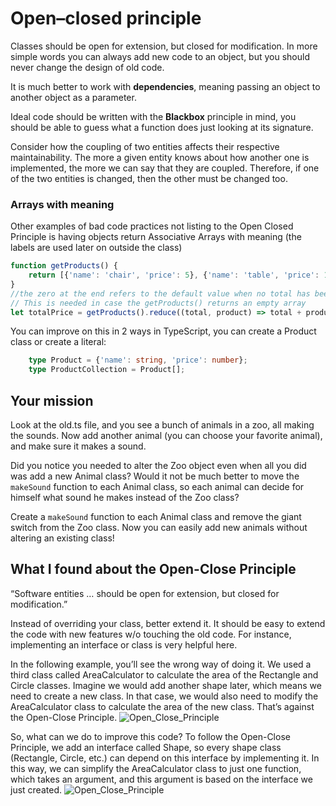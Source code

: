 # Open–closed principle
Classes should be open for extension, but closed for modification. In more simple words you can always add new code to an object, but you should never change the design of old code.

It is much better to work with **dependencies**, meaning passing an object to another object as a parameter. 

Ideal code should be written with the **Blackbox** principle in mind, you should be able to guess what a function does just looking at its signature.

Consider how the coupling of two entities affects their respective maintainability. The more a given entity knows about how another one is implemented, the more we can say that they are coupled. Therefore, if one of the two entities is changed, then the other must be changed too.

### Arrays with meaning
Other examples of bad code practices not listing to the Open Closed Principle is having objects return Associative Arrays with meaning (the labels are used later on outside the class)

````typescript
function getProducts() {
    return [{'name': 'chair', 'price': 5}, {'name': 'table', 'price': 15}, {'name': 'bed', 'price': 20}];
}
//the zero at the end refers to the default value when no total has been calculated yet (first value of total)
// This is needed in case the getProducts() returns an empty array
let totalPrice = getProducts().reduce((total, product) => total + product.price, 0);
````

You can improve on this in 2 ways in TypeScript, you can create a Product class or create a literal:
````typescript
    type Product = {'name': string, 'price': number};
    type ProductCollection = Product[];
````

## Your mission
Look at the old.ts file, and you see a bunch of animals in a zoo, all making the sounds.
Now add another animal (you can choose your favorite animal), and make sure it makes a sound.

Did you notice you needed to alter the Zoo object even when all you did was add a new Animal class? Would it not be much better to move the `makeSound` function to each Animal class, so each animal can decide for himself what sound he makes instead of the Zoo class?

Create a `makeSound` function to each Animal class and remove the giant switch from the Zoo class. Now you can easily add new animals without altering an existing class!

## What I found about the Open-Close Principle

“Software entities … should be open for extension, but closed for modification.”

Instead of overriding your class, better extend it. It should be easy to extend the code with new features w/o touching the old code. For instance, implementing an interface or class is very helpful here.

In the following example, you’ll see the wrong way of doing it.
We used a third class called AreaCalculator to calculate the area of the Rectangle and Circle classes. Imagine we would add another shape later, which means we need to create a new class. In that case, we would also need to modify the AreaCalculator class to calculate the area of the new class. That’s against the Open-Close Principle.
![Open_Close_Principle](../Images/OCPbad.png)

So, what can we do to improve this code? To follow the Open-Close Principle, we add an interface called Shape, so every shape class (Rectangle, Circle, etc.) can depend on this interface by implementing it. In this way, we can simplify the AreaCalculator class to just one function, which takes an argument, and this argument is based on the interface we just created.
![Open_Close_Principle](../Images/OCPgood.png)